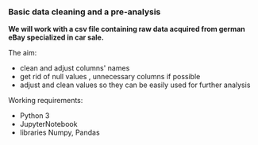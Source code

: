 ### Basic data cleaning and a pre-analysis

__We will work with a csv file containing raw data acquired from german eBay specialized in car sale.__

The aim:
 - clean and adjust columns' names
 - get rid of null values , unnecessary columns if possible
 - adjust and clean values so they can be easily used for further analysis

Working requirements:
 - Python 3
 - JupyterNotebook
 - libraries Numpy, Pandas
